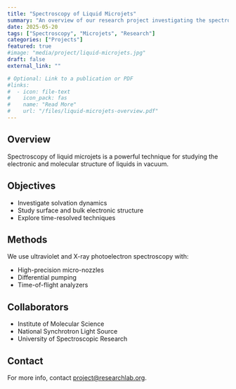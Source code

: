 ```yaml
---
title: "Spectroscopy of Liquid Microjets"
summary: "An overview of our research project investigating the spectroscopic properties of liquid microjets."
date: 2025-05-20
tags: ["Spectroscopy", "Microjets", "Research"]
categories: ["Projects"]
featured: true
#image: "media/project/liquid-microjets.jpg"
draft: false
external_link: ""

# Optional: Link to a publication or PDF
#links:
#  - icon: file-text
#    icon_pack: fas
#    name: "Read More"
#    url: "/files/liquid-microjets-overview.pdf"
---
```


## Overview

Spectroscopy of liquid microjets is a powerful technique for studying the electronic and molecular structure of liquids in vacuum.

## Objectives

- Investigate solvation dynamics  
- Study surface and bulk electronic structure  
- Explore time-resolved techniques

## Methods

We use ultraviolet and X-ray photoelectron spectroscopy with:

- High-precision micro-nozzles  
- Differential pumping  
- Time-of-flight analyzers

## Collaborators

- Institute of Molecular Science  
- National Synchrotron Light Source  
- University of Spectroscopic Research

## Contact

For more info, contact [project@researchlab.org](mailto:project@researchlab.org).